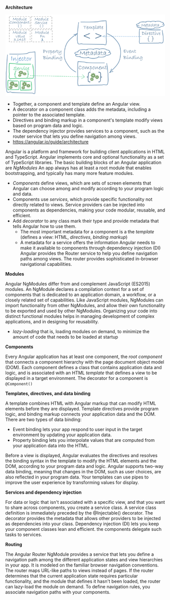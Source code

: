 **Architecture**

![Alt text](./angular-overview.png?raw=true "Angular Overview")
  - Together, a component and template define an Angular view. 
  - A decorator on a component class adds the metadata, including a pointer to the associated template. 
  - Directives and binding markup in a component's template modify views based on program data and logic. 
  - The dependency injector provides services to a component, such as the router service that lets you define navigation among views.
  - https://angular.io/guide/architecture

Angular is a platform and framework for building client applications in HTML and TypeScript.
Angular implements core and optional functionality as a set of TypeScript libraries.
The basic building blocks of an Angular application are *NgModules*
An app always has at least a root module that enables bootstrapping, and typically has many more feature modules.
  - *Components* define views, which are sets of screen elements that Angular can choose among and modify according to your program logic and data.
  - Components use *services*, which provide specific functionality not directly related to views. Service providers can be injected into components as dependencies, making your code modular, reusable, and efficient.
  - Add *decorator* to any class mark their type and provide metadata that tells Angular how to use them.
    - The most important metadata for a component is a the *template* (defines a view: HTML, *directives*, *binding markup*) 
    - A metadata for a service offers the information Angular needs to make it available to components through dependency injection (DI)
Angular provides the Router service to help you define navigation paths among views. The router provides sophisticated in-browser navigational capabilities.

**Modules**

Angular NgModules differ from and complement JavaScript (ES2015) modules. An NgModule declares a compilation context for a set of components that is dedicated to an application domain, a workflow, or a closely related set of capabilities.
Like JavaScript modules, NgModules can import functionality from other NgModules, and allow their own functionality to be exported and used by other NgModules. 
Organizing your code into distinct functional modules helps in managing development of complex applications, and in designing for reusability.
  - *lazy-loading* that is, loading modules on demand, to minimize the amount of code that needs to be loaded at startup

**Components**

Every Angular application has at least one component, the *root component* that connects a component hierarchy with the page document object model (DOM). Each component defines a class that contains application data and logic, and is associated with an HTML *template* that defines a view to be displayed in a target environment.
The decorator for a component is `@Component()` 

**Templates, directives, and data binding**

A template combines HTML with Angular markup that can modify HTML elements before they are displayed. Template directives provide program logic, and binding markup connects your application data and the DOM. There are two types of data binding:

  - Event binding lets your app respond to user input in the target environment by updating your application data.
  - Property binding lets you interpolate values that are computed from your application data into the HTML.
  
Before a view is displayed, Angular evaluates the directives and resolves the binding syntax in the template to modify the HTML elements and the DOM, according to your program data and logic. Angular supports two-way data binding, meaning that changes in the DOM, such as user choices, are also reflected in your program data.
Your templates can use pipes to improve the user experience by transforming values for display.

**Services and dependency injection**

For data or logic that isn't associated with a specific view, and that you want to share across components, you create a service class. A service class definition is immediately preceded by the @Injectable() decorator. The decorator provides the metadata that allows other providers to be injected as dependencies into your class.
Dependency injection (DI) lets you keep your component classes lean and efficient. the components delegate such tasks to services.

**Routing**

The Angular Router NgModule provides a service that lets you define a navigation path among the different application states and view hierarchies in your app. It is modeled on the familiar browser navigation conventions.
The router maps URL-like paths to views instead of pages.
If the router determines that the current application state requires particular functionality, and the module that defines it hasn't been loaded, the router can lazy-load the module on demand.
To define navigation rules, you associate navigation paths with your components. 



